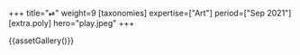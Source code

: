 +++
title="⏯"
weight=9
[taxonomies]
expertise=["Art"]
period=["Sep 2021"]
[extra.poly]
hero="play.jpeg"
+++

{{assetGallery()}}